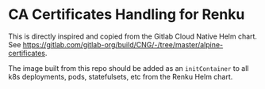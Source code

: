 # CA Certificates Handling for Renku

This is directly inspired and copied from the Gitlab Cloud Native Helm chart. See https://gitlab.com/gitlab-org/build/CNG/-/tree/master/alpine-certificates.

The image built from this repo should be added as an `initContainer` to all k8s deployments, pods, statefulsets, etc from the Renku Helm chart. 